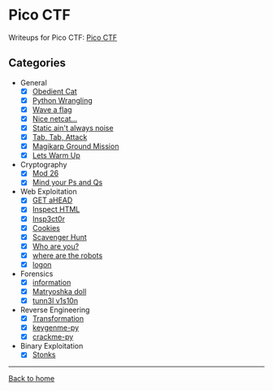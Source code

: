 # Pico CTF
Writeups for Pico CTF: [Pico CTF](https://picoctf.org/)

## Categories
- General
  - [X] [Obedient Cat](General/Obedient%20Cat.md)
  - [X] [Python Wrangling](General/Python%20Wrangling.md)
  - [X] [Wave a flag](General/Wave%20a%20flag.md)
  - [X] [Nice netcat...](General/Nice%20netcat....md)
  - [X] [Static ain't always noise](General/Static%20ain't%20always%20noise.md)
  - [X] [Tab, Tab, Attack](General/Tab,%20Tab,%20Attack.md)
  - [X] [Magikarp Ground Mission](General/Magikarp%20Ground%20Mission.md)
  - [X] [Lets Warm Up](General/Lets%20Warm%20Up.md)
- Cryptography
  - [X] [Mod 26](Crypthography/Mod%2026.md)
  - [X] [Mind your Ps and Qs](Crypthography/Mind%20your%20Ps%20and%20Qs.md)
- Web Exploitation
  - [X] [GET aHEAD](Web%20Exploitation/GET%20aHEAD.md)
  - [X] [Inspect HTML](Web%20Exploitation/Inspect%20HTML.md)
  - [X] [Insp3ct0r](Web%20Exploitation/Insp3ct0r.md)
  - [X] [Cookies](Web%20Exploitation/Cookies.md)
  - [X] [Scavenger Hunt](Web%20Exploitation/Scavenger%20Hunt.md)
  - [X] [Who are you?](Web%20Exploitation/Who%20are%20you.md)
  - [X] [where are the robots](Web%20Exploitation/where%20are%20the%20robots.md)
  - [X] [logon](Web%20Exploitation/logon.md)
- Forensics
  - [X] [information](Forensics/information.md)
  - [X] [Matryoshka doll](Forensics/Matryoshka%20doll.md)
  - [X] [tunn3l v1s10n](Forensics/tunn3l%20v1s10n.md)
- Reverse Engineering
  - [X] [Transformation](Reverse%20Engineering/Transformation.md)
  - [X] [keygenme-py](Reverse%20Engineering/keygenme-py.md)
  - [X] [crackme-py](Reverse%20Engineering/crackme-py.md)
- Binary Exploitation
  - [X] [Stonks](Binary%20Exploitation/Stonks.md)

---
[Back to home](../../README.md)
